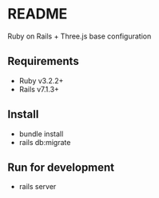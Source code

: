 # README

Ruby on Rails + Three.js base configuration

## Requirements

* Ruby v3.2.2+
* Rails v7.1.3+

## Install

* bundle install
* rails db:migrate

## Run for development

* rails server